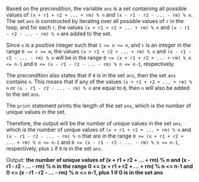 Based on the precondition, the variable `ans` is a set containing all possible values of `(x + r1 + r2 + ... + rm) % n` and `(x - r1 - r2 - ... - rm) % n`. The set `ans` is constructed by iterating over all possible values of `r` in the loop, and for each `r`, the values `(x + r1 + r2 + ... + rm) % n` and `(x - r1 - r2 - ... - rm) % n` are added to the set.

Since `x` is a positive integer such that `1 <= x <= n`, and `r` is an integer in the range `0 <= r <= m`, the values `(x + r1 + r2 + ... + rm) % n` and `(x - r1 - r2 - ... - rm) % n` will be in the range `0 <= (x + r1 + r2 + ... + rm) % n <= n-1` and `0 <= (x - r1 - r2 - ... - rm) % n <= n-1`, respectively.

The precondition also states that if `0` is in the set `ans`, then the set `ans` contains `n`. This means that if any of the values `(x + r1 + r2 + ... + rm) % n` or `(x - r1 - r2 - ... - rm) % n` are equal to `0`, then `n` will also be added to the set `ans`.

The `print` statement prints the length of the set `ans`, which is the number of unique values in the set.

Therefore, the output will be the number of unique values in the set `ans`, which is the number of unique values of `(x + r1 + r2 + ... + rm) % n` and `(x - r1 - r2 - ... - rm) % n` that are in the range `0 <= (x + r1 + r2 + ... + rm) % n <= n-1` and `0 <= (x - r1 - r2 - ... - rm) % n <= n-1`, respectively, plus `1` if `0` is in the set `ans`.

Output: **the number of unique values of (x + r1 + r2 + ... + rm) % n and (x - r1 - r2 - ... - rm) % n in the range 0 <= (x + r1 + r2 + ... + rm) % n <= n-1 and 0 <= (x - r1 - r2 - ... - rm) % n <= n-1, plus 1 if 0 is in the set ans**